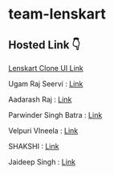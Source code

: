 # team-lenskart

## Hosted Link 👇

[Lenskart Clone UI Link](https://ugamraj.github.io/team-lenskart/Home/)

Ugam Raj Seervi : [Link](https://ugamraj.github.io/team-lenskart/Home/)

Aadarash Raj : [Link](https://ugamraj.github.io/team-lenskart/computer-glass/computer-glasses.html)

Parwinder Singh Batra : [Link](https://ugamraj.github.io/team-lenskart/Contact/index.html)

Velpuri VIneela : [Link](https://ugamraj.github.io/team-lenskart/sunglasses/sunglasses.html)

SHAKSHI : [Link](https://ugamraj.github.io/team-lenskart/eyeglasses/eyeglasses.html)

Jaideep Singh : [Link](https://ugamraj.github.io/team-lenskart/kids-glasses/index.html)
